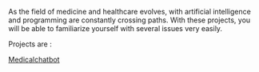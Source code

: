 As the field of medicine and healthcare evolves, with artificial intelligence and programming are constantly crossing paths.
With these projects, you will be able to familiarize yourself with several issues very easily. 

Projects are : 

[Medicalchatbot](https://github.com/Lala2398/Python_projects/blob/main/Medical_projects/Project_Medical_chatbot.ipynb)
